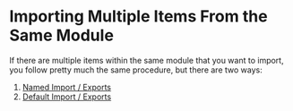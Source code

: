 # Importing Multiple Items From the Same Module

If there are multiple items within the same module that you want to import, you follow pretty much the same procedure, but there are two ways:

1. [Named Import / Exports](https://github.com/toddcf/code-snippets/blob/master/javascript/modules/3-named-import-exports.md)
2. [Default Import / Exports](https://github.com/toddcf/code-snippets/blob/master/javascript/modules/4-default-import-exports.md)